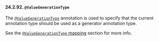 #### 24.2.92. `@ValueGenerationType`

<div class="paragraph">

The [`@ValueGenerationType`](https://docs.jboss.org/hibernate/orm/5.2/javadocs/org/hibernate/annotations/ValueGenerationType.html) annotation is used to specify that the current annotation type should be used as a generator annotation type.

</div>
<div class="paragraph">

See the [`@ValueGenerationType` mapping](#mapping-database-generated-value-example) section for more info.

</div>
</div>
<div class="sect3">

